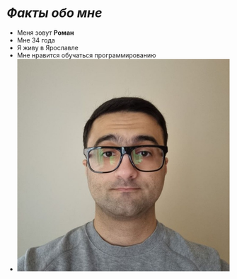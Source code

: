 # **_Факты обо мне_**

- Меня зовут **Роман**
- Мне 34 года
- Я живу в Ярославле
- Мне нравится обучаться программированию
- ![](https://raw.githubusercontent.com/Manhetten/About-me/main/2023-04-11%2014.11.59.jpg)
